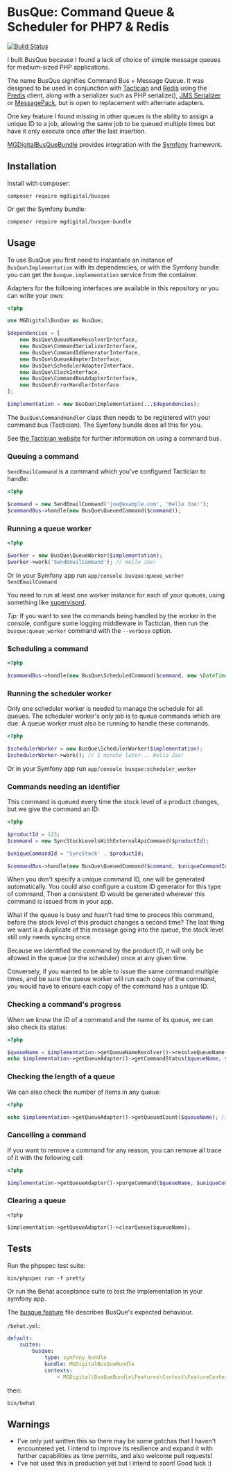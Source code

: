 BusQue: Command Queue & Scheduler for PHP7 & Redis
==================================================

[![Build Status](https://travis-ci.org/mgdigital/BusQue.svg?branch=master)](https://travis-ci.org/mgdigital/BusQue)

I built BusQue because I found a lack of choice of simple message queues for medium-sized PHP applications.

The name BusQue signifies Command Bus + Message Queue. It was designed to be used in conjunction with [Tactician](https://github.com/thephpleague/tactician) and [Redis](http://redis.io/) using the [Predis](https://github.com/nrk/predis) client, along with a serializer such as PHP serialize(), [JMS Serializer](https://github.com/schmittjoh/serializer) or [MessagePack](https://github.com/rybakit/msgpack.php), but is open to replacement with alternate adapters.

One key feature I found missing in other queues is the ability to assign a unique ID to a job, allowing the same job to be queued multiple times but have it only execute once after the last insertion.

[MGDigitalBusQueBundle](https://github.com/mgdigital/BusQueBundle) provides integration with the [Symfony](http://symfony.com/) framework.


Installation
------------

Install with composer:

    composer require mgdigital/busque
    
Or get the Symfony bundle:

    composer require mgdigital/busque-bundle


Usage
-----

To use BusQue you first need to instantiate an instance of `BusQue\Implementation` with its dependencies, or with the Symfony bundle you can get the `busque.implementation` service from the container.

Adapters for the following interfaces are available in this repository or you can write your own:
 
```php
<?php

use MGDigital\BusQue as BusQue;

$dependencies = [
    new BusQue\QueueNameResolverInterface,
    new BusQue\CommandSerializerInterface,
    new BusQue\CommandIdGeneratorInterface,
    new BusQue\QueueAdapterInterface,
    new BusQue\SchedulerAdapterInterface,
    new BusQue\ClockInterface,
    new BusQue\CommandBusAdapterInterface,
    new BusQue\ErrorHandlerInterface
];

$implementation = new BusQue\Implementation(...$dependencies); 
```   

The `BusQue\CommandHandler` class then needs to be registered with your command bus (Tactician). The Symfony bundle does all this for you.

See [the Tactician website](https://tactician.thephpleague.com/) for further information on using a command bus.


### Queuing a command

`SendEmailCommand` is a command which you've configured Tactician to handle:

```php
<?php

$command = new SendEmailCommand('joe@example.com', 'Hello Joe!');
$commandBus->handle(new BusQue\QueuedCommand($command));
```


### Running a queue worker

```php
<?php

$worker = new BusQue\QueueWorker($implementation);
$worker->work('SendEmailCommand'); // Hello Joe!
```

Or in your Symfony app run `app/console busque:queue_worker SendEmailCommand`

You need to run at least one worker instance for each of your queues, using something like [supervisord](http://supervisord.org/).

*Tip:* If you want to see the commands being handled by the worker in the console, configure some logging middleware in Tactician, then run the `busque:queue_worker` command with the `--verbose` option.


### Scheduling a command

```php
<?php

$commandBus->handle(new BusQue\ScheduledCommand($command, new \DateTime('+1 minute')));
```


### Running the scheduler worker

Only one scheduler worker is needed to manage the schedule for all queues. The scheduler worker's only job is to queue commands which are due. A queue worker must also be running to handle these commands.

```php
<?php

$schedulerWorker = new BusQue\SchedulerWorker($implementation);
$schedulerWorker->work(); // 1 minute later... Hello Joe!
```

Or in your Symfony app run `app/console busque:scheduler_worker`


### Commands needing an identifier

This command is queued every time the stock level of a product changes, but we give the command an ID:

```php
<?php

$productId = 123;
$command = new SyncStockLevelsWithExternalApiCommand($productId);

$uniqueCommandId = 'SyncStock' . $productId; 

$commandBus->handle(new BusQue\QueuedCommand($command, $uniqueCommandId));
```

When you don't specify a unique command ID, one will be generated automatically. You could also configure a custom ID generator for this type of command, Then a consistent ID would be generated wherever this command is issued from in your app.

What if the queue is busy and hasn't had time to process this command, before the stock level of this product changes a second time? The last thing we want is a duplicate of this message going into the queue, the stock level still only needs syncing once.

Because we identified the command by the product ID, it will only be allowed in the queue (or the scheduler) once at any given time.

Conversely, if you wanted to be able to issue the same command multiple times, and be sure the queue worker will run each copy of the command, you would have to ensure each copy of the command has a unique ID.


### Checking a command's progress

When we know the ID of a command and the name of its queue, we can also check its status:

```php
<?php

$queueName = $implementation->getQueueNameResolver()->resolveQueueName($command);
echo $implementation->getQueueAdapter()->getCommandStatus($queueName, $uniqueCommandId); // completed
```   


### Checking the length of a queue

We can also check the number of items in any queue:

```php
<?php

echo $implementation->getQueueAdapter()->getQueuedCount($queueName); // 0
```


### Cancelling a command

If you want to remove a command for any reason, you can remove all trace of it with the following call:

```php
<?php

$implementation->getQueueAdapter()->purgeCommand($queueName, $uniqueCommandId);
```


### Clearing a queue

```
<?php

$implementation->getQueueAdaptor()->clearQueue($queueName);
```


Tests
-----

Run the phpspec test suite:

    bin/phpspec run -f pretty

Or run the Behat acceptance suite to test the implementation in your symfony app.

The [busque.feature](https://raw.githubusercontent.com/mgdigital/BusQueBundle/master/Features/busque.feature) file describes BusQue's expected behaviour.

`/behat.yml`:

```yaml
default:
    suites:
        busque:
            type: symfony_bundle
            bundle: MGDigitalBusQueBundle
            contexts:
                - MGDigital\BusQueBundle\Features\Context\FeatureContext
```

then:

    bin/behat


Warnings
--------
- I've only just written this so there may be some gotchas that I haven't encountered yet. I intend to improve its resilience and expand it with further capabilities as time permits, and also welcome pull requests!
- I've not used this in production yet but I intend to soon! Good luck :)
